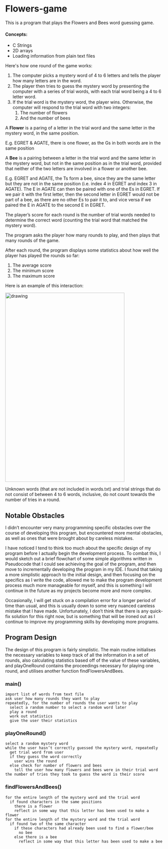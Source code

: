 # Flowers-game
This is a program that plays the Flowers and Bees word guessing game.

#### Concepts:
* C Strings
* 2D arrays
* Loading information from plain text files


Here's how one round of the game works:
1.	The computer picks a mystery word of 4 to 6 letters and tells the player how many letters are in the word. 
2.	The player then tries to guess the mystery word by presenting the computer with a series of trial words, with each trial word being a 4 to 6 letter word.
3.	If the trial word is the mystery word, the player wins. Otherwise, the computer will respond to the trial word with two integers:
    1. The number of flowers
    2. And the number of bees
    
A __Flower__ is a paring of a letter in the trial word and the same letter in the mystery word, in the same position. 

E.g. EGRET & AGATE, there is one flower, as the Gs in both words are in the same position

A __Bee__ is a pairing between a letter in the trial word and the same letter in the mystery word, but not in the same position as in the trial word, provided that neither of the two letters are involved in a flower or another bee.

E.g. EGRET and AGATE, the Ts form a bee, since they are the same letter but they are not in the same position (i.e. index 4 in EGRET and index 3 in AGATE). The E in AGATE can then be paired with one of the Es in EGRET. If we pair it with the first letter, then the second letter in EGRET would not be part of a bee, as there are no other Es to pair it to, and vice versa if we paired the E in AGATE to the second E in EGRET.

The player’s score for each round is the number of trial words needed to determine the correct word (counting the trial word that matched the mystery word).

The program asks the player how many rounds to play, and then plays that many rounds of the game.

After each round, the program displays some statistics about how well the player has played the rounds so far:
1.  The average score
2.  The minimum score
3.  The maximum score

Here is an example of this interaction:

<img src="https://user-images.githubusercontent.com/56947176/94780424-fdd16d00-03fa-11eb-915f-5035b18bd7c6.png" alt="drawing" width="379.5" height="603">

Unknown words (that are not included in words.txt) and trial strings that do not consist of between 4 to 6 words, inclusive, do not count towards the number of tries in a round.

## Notable Obstacles
I didn’t encounter very many programming specific obstacles over the course of developing this program, but encountered more mental obstacles, as well as ones that were brought about by careless mistakes.

I have noticed I tend to think too much about the specific design of my program before I actually begin the development process. To combat this, I would sketch out a brief flowchart of some simple algorithms written in Pseudocode that I could see achieving the goal of the program, and then move to incrementally developing the program in my IDE. I found that taking a more simplistic approach to the initial design, and then focusing on the specifics as I write the code, allowed me to make the program development process much more manageable for myself, and this is something I will continue in the future as my projects become more and more complex.

Occasionally, I will get stuck on a compilation error for a longer period of time than usual, and this is usually down to some very nuanced careless mistake that I have made. Unfortunately, I don’t think that there is any quick-fix solution for this right now, but is something that will be ironed out as I continue to improve my programming skills by developing more programs.

## Program Design
The design of this program is fairly simplistic. The main routine initialises the necessary variables to keep track of all the information in a set of rounds, also calculating statistics based off of the value of these variables, and playOneRound contains the proceedings necessary for playing one round, and utilises another function findFlowersAndBees.

### main()
```
import list of words from text file
ask user how many rounds they want to play
repeatedly, for the number of rounds the user wants to play
  select a random number to select a random word later
  play a round
  work out statistics
  give the user their statistics
```

### playOneRound()
```
select a random mystery word
while the user hasn’t correctly guessed the mystery word, repeatedly
  get trial word from user
  if they guess the word correctly
    user wins the round
  else check for number of flowers and bees
    tell the user how many flowers and bees were in their trial word
the number of tries they took to guess the word is their score
```

### findFlowersAndBees()
```
for the entire length of the mystery word and the trial word
  if found characters in the same positions
    there is a flower
    reflect in some way that this letter has been used to make a flower
for the entire length of the mystery word and the trial word
  if found two of the same character
    if these characters had already been used to find a flower/bee
      no bee
    else there is a bee
      reflect in some way that this letter has been used to make a bee
```
